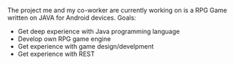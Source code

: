 The project me and my co-worker are currently working on is a RPG Game written on JAVA for Android devices.
Goals:
- Get deep experience with Java programming language
- Develop own RPG game engine
- Get experience with game design/develpment
- Get experience with REST 